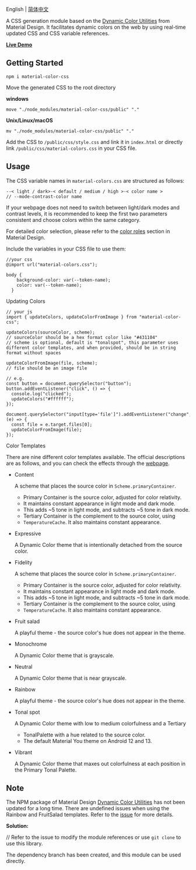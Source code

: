 English | [简体中文](./readme.zh-CN.md)

A CSS generation module based on the [Dynamic Color Utilities](https://github.com/material-foundation/material-color-utilities/tree/main) from Material Design. It facilitates dynamic colors on the web by using real-time updated CSS and CSS variable references.

[**Live Demo**](https://linvie.github.io/material-color-css/)

## Getting Started

```cli
npm i material-color-css
```

Move the generated CSS to the root directory

**windows**

```
move "./node_modules/material-color-css/public" "."
```

**Unix/Linux/macOS**

```
mv "./node_modules/material-color-css/public" "."
```

Add the CSS to `/public/css/style.css` and link it in `index.html` or directly link `/public/css/material-colors.css` in your CSS file.

## Usage

The CSS variable names in `material-colors.css` are structured as follows:

```
--< light / dark>-< default / medium / high >-< color name >
// --mode-contrast-color name
```

If your webpage does not need to switch between light/dark modes and contrast levels, it is recommended to keep the first two parameters consistent and choose colors within the same category.

For detailed color selection, please refer to the [color roles](https://m3.material.io/styles/color/roles) section in Material Design.

Include the variables in your CSS file to use them:

```
//your css
@import url("material-colors.css");

body {
    background-color: var(--token-name);
    color: var(--token-name);
  }
```

Updating Colors

```
// your js
import { updateColors, updateColorFromImage } from "material-color-css";

updateColors(sourceColor, scheme);
// sourceColor should be a hex format color like "#431104"
// scheme is optional, default is "tonalspot", this parameter uses different color templates, and when provided, should be in string format without spaces

updateColorFromImage(file, scheme);
// file should be an image file

// e.g.
const button = document.querySelector("button");
button.addEventListener("click", () => {
  console.log("clicked");
  updateColors("#ffffff");
});

document.querySelector("input[type='file']").addEventListener("change", (e) => {
  const file = e.target.files[0];
  updateColorFromImage(file);
});
```

Color Templates

There are nine different color templates available. The official descriptions are as follows, and you can check the effects through the [webpage](https://linvie.github.io/material-color-css/).

- Content

  A scheme that places the source color in `Scheme.primaryContainer`.

  - Primary Container is the source color, adjusted for color relativity.
  - It maintains constant appearance in light mode and dark mode.
  - This adds ~5 tone in light mode, and subtracts ~5 tone in dark mode.
  - Tertiary Container is the complement to the source color, using
  - `TemperatureCache`. It also maintains constant appearance.

- Expressive

  A Dynamic Color theme that is intentionally detached from the source color.

- Fidelity

  A scheme that places the source color in `Scheme.primaryContainer`.

  - Primary Container is the source color, adjusted for color relativity.
  - It maintains constant appearance in light mode and dark mode.
  - This adds ~5 tone in light mode, and subtracts ~5 tone in dark mode.
  - Tertiary Container is the complement to the source color, using
  - `TemperatureCache`. It also maintains constant appearance.

- Fruit salad

  A playful theme - the source color's hue does not appear in the theme.

- Monochrome

  A Dynamic Color theme that is grayscale.

- Neutral

  A Dynamic Color theme that is near grayscale.

- Rainbow

  A playful theme - the source color's hue does not appear in the theme.

- Tonal spot

  A Dynamic Color theme with low to medium colorfulness and a Tertiary

  - TonalPalette with a hue related to the source color.
  - The default Material You theme on Android 12 and 13.

- Vibrant

  A Dynamic Color theme that maxes out colorfulness at each position in the Primary Tonal Palette.

## Note

The NPM package of Material Design [Dynamic Color Utilities](https://github.com/material-foundation/material-color-utilities/tree/main) has not been updated for a long time. There are undefined issues when using the Rainbow and FruitSalad templates. Refer to the [issue](https://github.com/material-foundation/material-color-utilities/issues/137) for more details.

**Solution:**

// Refer to the issue to modify the module references or use `git clone` to use this library.

The dependency branch has been created, and this module can be used directly.
